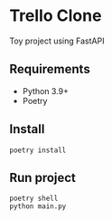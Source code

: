 # Trello Clone
Toy project using FastAPI

## Requirements
- Python 3.9+
- Poetry

## Install
```shell
poetry install
```

## Run project
```shell
poetry shell
python main.py
```
